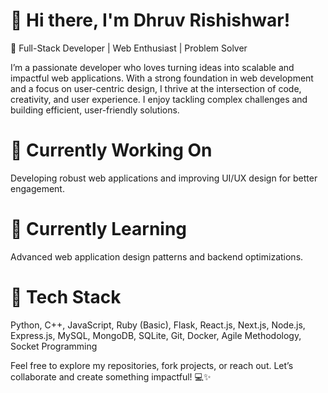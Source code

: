 # 👋 Hi there, I'm Dhruv Rishishwar! #
🚀 Full-Stack Developer | Web Enthusiast | Problem Solver

I’m a passionate developer who loves turning ideas into scalable and impactful web applications. With a strong foundation in web development and a focus on user-centric design, I thrive at the intersection of code, creativity, and user experience. I enjoy tackling complex challenges and building efficient, user-friendly solutions.

# 🔭 Currently Working On #
Developing robust web applications and improving UI/UX design for better engagement.

# 🌱 Currently Learning #
Advanced web application design patterns and backend optimizations.

# 🔧 Tech Stack #
Python, C++, JavaScript, Ruby (Basic), Flask, React.js, Next.js, Node.js, Express.js, MySQL, MongoDB, SQLite, Git, Docker, Agile Methodology, Socket Programming

Feel free to explore my repositories, fork projects, or reach out. Let’s collaborate and create something impactful! 💻✨
